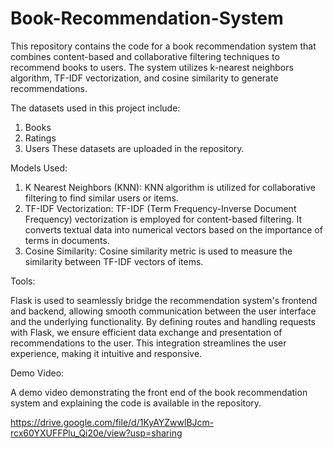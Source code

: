 # Book-Recommendation-System

This repository contains the code for a book recommendation system that combines content-based and collaborative filtering techniques to recommend books to users. The system utilizes k-nearest neighbors algorithm, TF-IDF vectorization, and cosine similarity to generate recommendations.

The datasets used in this project include:
1. Books
2. Ratings
3. Users
These datasets are uploaded in the repository.

Models Used:
1. K Nearest Neighbors (KNN): KNN algorithm is utilized for collaborative filtering to find similar users or items.
2. TF-IDF Vectorization: TF-IDF (Term Frequency-Inverse Document Frequency) vectorization is employed for content-based filtering. It converts textual data into numerical vectors based on the importance of terms in documents.
3. Cosine Similarity: Cosine similarity metric is used to measure the similarity between TF-IDF vectors of items.


Tools:

Flask is used to seamlessly bridge the recommendation system's frontend and backend, allowing smooth communication between the user interface and the underlying functionality. By defining routes and handling requests with Flask, we ensure efficient data exchange and presentation of recommendations to the user. This integration streamlines the user experience, making it intuitive and responsive.


Demo Video:

A demo video demonstrating the front end of the book recommendation system and explaining the code is available in the repository.

https://drive.google.com/file/d/1KyAYZwwlBJcm-rcx60YXUFFPlu_Qi20e/view?usp=sharing
